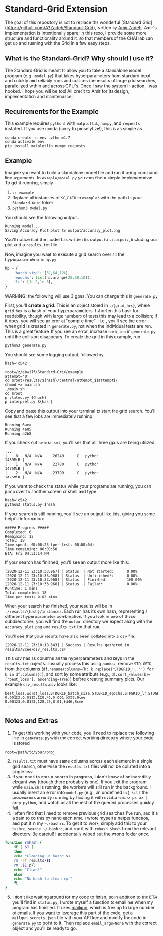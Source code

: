 # Standard-Grid Extension
The goal of this repository is not to replace the wonderful [Standard Grid] (https://github.com/A2Zadeh/Standard-Grid), written by [Amir Zadeh](https://www.amir-zadeh.com/).  Amir's implementation is intentionally spare; in this repo, I provide some more structure and functionality around it, so that members of the CHAI lab can get up and running with the Grid in a few easy steps.

## What is the Standard-Grid?  Why should I use it?
The Standard-Grid is meant to allow you to take a standalone model program (e.g., `model.py`) that takes hyperparameters from standard input and quickly and reliably runs and collates the results of large grid searches, parallelized within and across GPU's.  Once I saw the system in action, I was hooked.  I hope you will be too!  All credit to Amir for its design, implementation and maintenance.

## Requirements for the Example
This example requires `python3` with `matplotlib`, `numpy`, and `requests` installed.  If you use conda (sorry to proselytize!), this is as simple as
```
conda create -n env python=3.7
conda activate env
pip install matplotlib numpy requests
```

## Example
Imagine you want to build a standalone model file and run it using command line arguments. In `example/model.py` you can find a simple implementation. To get it running, simply
1. `cd example`
2. Replace all instances of `SG_PATH` in `example/` with the path to your `Standard-Grid` folder
3. `python3 model.py`

You should see the following output...
```
Running model...
Saving Accuracy Plot plot to output/accuracy_plot.png
```

You'll notice that the model has written its output to `./output/`, including our plot and a `results.txt` file.

Now, imagine you want to execute a grid search over all the hyperparameters in `hp.py`
```python
hp = {
    'batch_size': [32,64,128],
    'epochs': list(np.arange(20,50,10)),
    'lr': [1e-2,1e-3],
}
```

WARNING: the following will use 3 gpus. You can change this in `generate.py`

First, you'll **create a grid**.  This is an object stored in `./{grid_hex}`, where `grid_hex` is a hash of your hyperparameters.  I shorten this hash for readability, though with large numbers of tests this may lead to a collision; if it does, you will see an eror at "compile time" - i.e., you'll see the error when grid is created in `generate.py`, not when the individual tests are run. This is a great feature. If you see an error, increase `hash_len` in `generate.py` until the collision disappears. To create the grid in this example, run
```
python3 generate.py
```

You should see some logging output, followed by
```
hash='c542'

root=/z/abwilf/Standard-Grid/example
attempt='0'
cd $root/results/${hash}/central/attempt_${attempt}/
chmod +x main.sh
./main.sh
cd $root
p status.py ${hash}
p interpret.py ${hash}
```

Copy and paste this output into your terminal to start the grid search.  You'll see that a few jobs are immediately running.
```
Running 6aea
Running 4e05
Running a2b8
```

If you check out `nvidia-smi`, you'll see that all three gpus are being utilized.
```
...
|    0   N/A  N/A     26249      C   python                           1439MiB |
|    1   N/A  N/A     22780      C   python                           1475MiB |
|    2   N/A  N/A     23799      C   python                           1475MiB |
```

If you want to check the status while your programs are running, you can jump over to another screen or shell and type
```
hash='c542'
python3 status.py $hash
```

If your search is still running, you'll see an output like this, giving you some helpful information:
```
##### Progress #####
Completed: 6
Remaining: 12
Total: 18
Time spent: 00:00:25 (per test: 00:00:04)
Time remaining: 00:00:50
ETA: Fri 04:31:14 PM
```

If your search has finished, you'll see an output more like this:
```
[2020-12-11 23:10:33.967] | Status  | Not started:      0.00%
[2020-12-11 23:10:33.968] | Status  | Unfinished*:      0.00%
[2020-12-11 23:10:33.968] | Status  | Finished:         100.00%
[2020-12-11 23:10:33.968] | Status  | Failed:           0.00%
Runtime: 1 mins
Total completed: 18
Time per test: 0.07 mins
```

When your search has finished, your results will be in `./results/{hash}/instances`.  Each run has its own hash, representing a different hyperparameter combination. If you look in one of these subdirectories, you will find the `output` directory we expect along with the `accuracy_plot.png` and `results.txt` for that run.

You'll see that your results have also been collated into a csv file.
```
[2020-12-11 23:10:18.343] | Success | Results gathered in results/8cee/csv_results.csv
```

This csv has as columns all the hyperparameters and keys in the `results.txt` objects.  I usually process this using `pandas`, remove `STD_GRID_` from the columns (`df.rename(columns={k: k.replace('STDGRID_', '') for k in df.columns})`), and sort by some attribute (e.g., `df.sort_values(by=['best_loss'], ascending=True)`) before creating summary plots. Our example `csv_results.csv` looks like:
```
best_loss,worst_loss,STDGRID_batch_size,STDGRID_epochs,STDGRID_lr,STDGRID_command_hex,STDGRID_grid_hex
0.00123,0.0123,128,40,0.001,b358,8cee
0.00123,0.0123,128,20,0.01,6d46,8cee
...
```

## Notes and Extras
1. To get this working with your code, you'll need to replace the following line in `generate.py` with the correct working directory where your code is stored
```
root=/path/to/your/proj
```
2. `results.txt` must have same columns across each element in a single grid search, otherwise the `results.txt` files will not be collated into a single csv.
3. If you need to stop a search in progress, I don't know of an incredibly elegant way (though there probably is one).  If you exit the program while `main.sh` is running, the workers will still run in the background.  I usually insert an error into `model.py` (e.g., an undefined `hi`), `kill` the processes currently running by finding it with `nvidia-smi` or `ps ax | grep python`, and watch as all the rest of the queued processes quickly fail.
4. I often find that I need to remove previous grid searches I've run, and it's a pain to do this by hand each time.  I wrote myself a helper function, and put it in my `~./bashrc`.  To get it to work, simply add this to your `bashrc`, `source ~/.bashrc`, and run it with `rmhash $hash` from the relevant directory.  Be careful! I accidentally wiped out the wrong folder once.

```bash
function rmhash {
    if [ $1 ]
    then
    echo "Cleaning up hash" $1
    rm -rf results/$1
    rm .$1.pkl
    echo "Clean!"
    else
    echo "No hash to clean up!"
    fi
}
```

5. I don't like waiting around for my code to finish, so in addition to the ETA you'll find in `status.py`, I wrote myself a function to email me when my program has finished. It uses [mailgun](https://www.mailgun.com/), which is free up to large number of emails. If you want to leverage this part of the code, get a `mailgun_secrets.json` file with your API key and modify the code in `generate.py` to point to it.  Then replace `email_args=None` with the correct object and you'll be ready to go.

